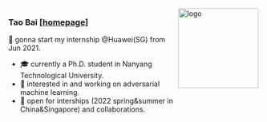 <!--
**tao-bai/tao-bai** is a ✨ _special_ ✨ repository because its `README.md` (this file) appears on your GitHub profile.

Here are some ideas to get you started:

- 🔭 I’m currently working on ...
- 🌱 I’m currently learning ...
- 👯 I’m looking to collaborate on ...
- 🤔 I’m looking for help with ...
- 💬 Ask me about ...
- 📫 How to reach me: ...
- 😄 Pronouns: ...
- ⚡ Fun fact: ...
-->
<img src="https://github-readme-stats.vercel.app/api?username=tao-bai&show_icons=true&theme=vue-dark" alt="logo" height="160" align="right" style="margin: 5px; margin-bottom: 20px;" />

### Tao Bai [[homepage](https://tao-bai.github.io/)]
:star2: gonna start my internship @Huawei(SG) from Jun 2021.

- :mortar_board: currently a Ph.D. student in Nanyang Technological University.
- :hammer: interested in and working on adversarial machine learning.
- :raised_hands: open for interships (2022 spring&summer in China&Singapore) and collaborations.

